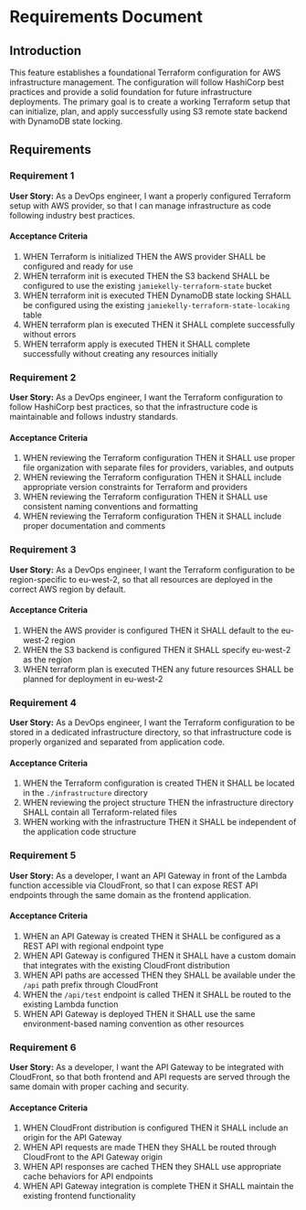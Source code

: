 # Requirements Document

## Introduction

This feature establishes a foundational Terraform configuration for AWS infrastructure management. The configuration will follow HashiCorp best practices and provide a solid foundation for future infrastructure deployments. The primary goal is to create a working Terraform setup that can initialize, plan, and apply successfully using S3 remote state backend with DynamoDB state locking.

## Requirements

### Requirement 1

**User Story:** As a DevOps engineer, I want a properly configured Terraform setup with AWS provider, so that I can manage infrastructure as code following industry best practices.

#### Acceptance Criteria

1. WHEN Terraform is initialized THEN the AWS provider SHALL be configured and ready for use
2. WHEN terraform init is executed THEN the S3 backend SHALL be configured to use the existing `jamiekelly-terraform-state` bucket
3. WHEN terraform init is executed THEN DynamoDB state locking SHALL be configured using the existing `jamiekelly-terraform-state-locaking` table
4. WHEN terraform plan is executed THEN it SHALL complete successfully without errors
5. WHEN terraform apply is executed THEN it SHALL complete successfully without creating any resources initially

### Requirement 2

**User Story:** As a DevOps engineer, I want the Terraform configuration to follow HashiCorp best practices, so that the infrastructure code is maintainable and follows industry standards.

#### Acceptance Criteria

1. WHEN reviewing the Terraform configuration THEN it SHALL use proper file organization with separate files for providers, variables, and outputs
2. WHEN reviewing the Terraform configuration THEN it SHALL include appropriate version constraints for Terraform and providers
3. WHEN reviewing the Terraform configuration THEN it SHALL use consistent naming conventions and formatting
4. WHEN reviewing the Terraform configuration THEN it SHALL include proper documentation and comments

### Requirement 3

**User Story:** As a DevOps engineer, I want the Terraform configuration to be region-specific to eu-west-2, so that all resources are deployed in the correct AWS region by default.

#### Acceptance Criteria

1. WHEN the AWS provider is configured THEN it SHALL default to the eu-west-2 region
2. WHEN the S3 backend is configured THEN it SHALL specify eu-west-2 as the region
3. WHEN terraform plan is executed THEN any future resources SHALL be planned for deployment in eu-west-2

### Requirement 4

**User Story:** As a DevOps engineer, I want the Terraform configuration to be stored in a dedicated infrastructure directory, so that infrastructure code is properly organized and separated from application code.

#### Acceptance Criteria

1. WHEN the Terraform configuration is created THEN it SHALL be located in the `./infrastructure` directory
2. WHEN reviewing the project structure THEN the infrastructure directory SHALL contain all Terraform-related files
3. WHEN working with the infrastructure THEN it SHALL be independent of the application code structure

### Requirement 5

**User Story:** As a developer, I want an API Gateway in front of the Lambda function accessible via CloudFront, so that I can expose REST API endpoints through the same domain as the frontend application.

#### Acceptance Criteria

1. WHEN an API Gateway is created THEN it SHALL be configured as a REST API with regional endpoint type
2. WHEN API Gateway is configured THEN it SHALL have a custom domain that integrates with the existing CloudFront distribution
3. WHEN API paths are accessed THEN they SHALL be available under the `/api` path prefix through CloudFront
4. WHEN the `/api/test` endpoint is called THEN it SHALL be routed to the existing Lambda function
5. WHEN API Gateway is deployed THEN it SHALL use the same environment-based naming convention as other resources

### Requirement 6

**User Story:** As a developer, I want the API Gateway to be integrated with CloudFront, so that both frontend and API requests are served through the same domain with proper caching and security.

#### Acceptance Criteria

1. WHEN CloudFront distribution is configured THEN it SHALL include an origin for the API Gateway
2. WHEN API requests are made THEN they SHALL be routed through CloudFront to the API Gateway origin
3. WHEN API responses are cached THEN they SHALL use appropriate cache behaviors for API endpoints
4. WHEN API Gateway integration is complete THEN it SHALL maintain the existing frontend functionality